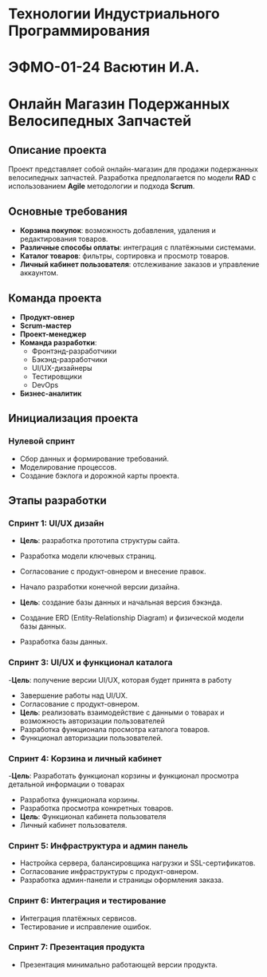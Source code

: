 # Технологии Индустриального Программирования
# ЭФМО-01-24 Васютин И.А.
# Онлайн Магазин Подержанных Велосипедных Запчастей

## Описание проекта

Проект представляет собой онлайн-магазин для продажи подержанных велосипедных запчастей. Разработка предполагается по модели **RAD** с использованием **Agile** методологии и подхода **Scrum**.

## Основные требования

- **Корзина покупок**: возможность добавления, удаления и редактирования товаров.
- **Различные способы оплаты**: интеграция с платёжными системами.
- **Каталог товаров**: фильтры, сортировка и просмотр товаров.
- **Личный кабинет пользователя**: отслеживание заказов и управление аккаунтом.

## Команда проекта

- **Продукт-овнер**
- **Scrum-мастер**
- **Проект-менеджер**
- **Команда разработки**:
  - Фронтэнд-разработчики
  - Бэкэнд-разработчики
  - UI/UX-дизайнеры
  - Тестировщики
  - DevOps
- **Бизнес-аналитик**

## Инициализация проекта

### Нулевой спринт

- Сбор данных и формирование требований.
- Моделирование процессов.
- Создание бэклога и дорожной карты проекта.

## Этапы разработки

### Спринт 1: UI/UX дизайн

- **Цель**: разработка прототипа структуры сайта.
- Разработка модели ключевых страниц.
- Согласование с продукт-овнером и внесение правок.
- Начало разработки конечной версии дизайна.

- **Цель**: создание базы данных и начальная версия бэкэнда.
- Создание ERD (Entity-Relationship Diagram) и физической модели базы данных.
- Разработка базы данных.

### Спринт 3: UI/UX и функционал каталога
-**Цель**: получение версии UI/UX, которая будет принята в работу
- Завершение работы над UI/UX.
- Согласование с продукт-овнером.
- **Цель**: реализовать взаимодействие с данными о товарах и возможность авторизации пользователей 
- Разработка функционала просмотра каталога товаров.
- Функционал авторизации пользователей.

### Спринт 4: Корзина и личный кабинет
-**Цель**: Разработать функционал корзины и функционал просмотра детальной информации о товарах
- Разработка функционала корзины.
- Разработка просмотра конкретных товаров.
- **Цель**: Функционал кабинета пользователя
- Личный кабинет пользователя.

### Спринт 5: Инфраструктура и админ панель

- Настройка сервера, балансировщика нагрузки и SSL-сертификатов.
- Согласование инфраструктуры с продукт-овнером.
- Разработка админ-панели и страницы оформления заказа.

### Спринт 6: Интеграция и тестирование

- Интеграция платёжных сервисов.
- Тестирование и исправление ошибок.

### Спринт 7: Презентация продукта

- Презентация минимально работающей версии продукта.



